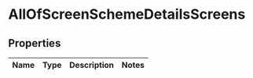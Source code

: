 # AllOfScreenSchemeDetailsScreens

## Properties
Name | Type | Description | Notes
------------ | ------------- | ------------- | -------------

